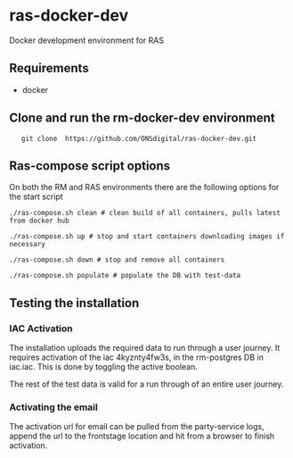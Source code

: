 # ras-docker-dev
Docker development environment for RAS

## Requirements
- docker

##  Clone and run the rm-docker-dev environment

```
   git clone  https://github.com/ONSdigital/ras-docker-dev.git
```

## Ras-compose script options
On both the RM and RAS environments there are the following options for the start script

```
./ras-compose.sh clean # clean build of all containers, pulls latest from docker hub

./ras-compose.sh up # stop and start containers downloading images if necessary

./ras-compose.sh down # stop and remove all containers

./ras-compose.sh populate # populate the DB with test-data
```


## Testing the installation
  
### IAC Activation
The installation uploads the required data to run through a user journey. It requires activation of the iac ﻿4kyznty4fw3s, in the rm-postgres DB in iac.iac. This is done by toggling the active boolean.

The rest of the test data is valid for a run through of an entire user journey. 

###  Activating the email
The activation url for email can be pulled from the party-service logs, append the url to the frontstage location and hit from a browser to finish activation.
